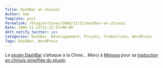```yaml
--- 
Title: DashBar en chinois
Author: Seb
Template: post
Permalink: /blog/archives/2006/11/21/dashbar-en-chinois
Date: 2006-11-21T21:21:57+00:00
Aktt_notify_twitter: yes
Categories: DashBar, Développement, Projets, Traductions, WordPress
Tags: DashBar, WordPress
--- 
```


Le [plugin DashBar][1] s&rsquo;attaque à la Chine&#8230; Merci à [Mimosa][2] pour sa [traduction en chinois simplfiée du plugin][3].

 [1]: http://v05.z720.net/produits/wordpress/dashbar/
 [2]: http://www.shareday.com
 [3]: http://www.shareday.com/blog/wp-content/plugins/DashBar/ "Télécharger la localisation chnoise du plugin DashBar"